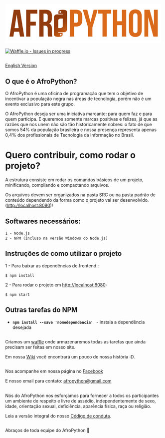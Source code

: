 ![AfroPython Logo](AfroPython_brand.png "AfroPython")

[![Waffle.io - Issues in progress](https://badge.waffle.io/AfroPython/afropython-site.svg?label=in%20progress&title=In%20Progress)](http://waffle.io/AfroPython/afropython-site)

##
[English Version](https://github.com/AfroPython/afropython-site/blob/master/README_EN.md)
##

## O que é o AfroPython?
O AfroPython é uma oficina de programação que tem o objetivo de incentivar a população negra nas áreas de tecnologia, porém não é um evento exclusivo para este grupo.

O AfroPython deseja ser uma iniciativa marcante: para quem faz e para quem participa. E queremos somente marcas positivas e felizes, já que as razões que nos unem não são tão historicamente nobres: o fato de que somos 54% da população brasileira e nossa presença representa apenas 0,4% dos profissionais de Tecnologia da Informação no Brasil.

##

# Quero contribuir, como rodar o projeto?

A estrutura consiste em rodar os comandos básicos de um projeto, minificando, compilando e compactando arquivos.

Os arquivos devem ser organizados na pasta SRC ou na pasta padrão de conteúdo dependendo da forma como o projeto vai ser desenvolvido.
([http://localhost:8080](http://localhost:8080))!

## Softwares necessários:

```
1 - Node.js
2 - NPM (incluso na versão Windows do Node.js)
```

## Instruções de como utilizar o projeto

1 - Para baixar as dependências de frontend.:

```
$ npm install
```

2 - Para rodar o projeto em [http://localhost:8080](http://localhost:8080):

```
$ npm start
```

## Outras tarefas do NPM

* **`npm install --save 'nomedependencia' `** - instala a dependência desejada

##

Criamos um [waffle](https://waffle.io/AfroPython/afropython-site) onde armazenaremos todas as tarefas que ainda precisam ser feitas em nosso site.


Em nossa [Wiki](https://github.com/AfroPython/afropython-site/wiki) você encontrará um pouco de nossa história :D.

##

Nos acompanhe em nossa página no [Facebook](https://www.facebook.com/AfroPython/)

E nosso email para contato: afropython@gmail.com

##

Nós do AfroPython nos esforçamos para fornecer a todos os participantes um ambiente de respeito e livre de assédio, independentemente de sexo, idade, orientação sexual, deficiência, aparência física, raça ou religião.

Leia a versão integral do nosso [Código de conduta](https://github.com/AfroPython/afropython-site/wiki/C%C3%B3digo-de-Conduta).


##

Abraços de toda equipe do AfroPython :yellow_heart:
